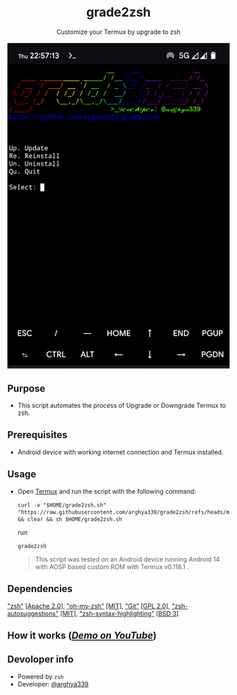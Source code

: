 <h1 align="center">grade2zsh</h1>
<p align="center">
Customize your Termux by upgrade to zsh
<br>
<br>
<img src="docs/images/Main.png">
<br>

## Purpose
- This script automates the process of Upgrade or Downgrade Termux to zsh.

## Prerequisites
- Android device with working internet connection and Termux installed.

## Usage
- Open [Termux](https://github.com/termux/termux-app/releases/) and run the script with the following command:

  ```
  curl -o "$HOME/grade2zsh.sh" "https://raw.githubusercontent.com/arghya339/grade2zsh/refs/heads/main/grade2zsh.sh" && clear && sh $HOME/grade2zsh.sh
  ```
  run
  ```
  grade2zsh
  ```

  > This script was tested on an Android device running Android 14 with AOSP based custom ROM with Termux v0.118.1 .

## Dependencies
["zsh"](https://github.com/termux/termux-packages/tree/master/packages) [[Apache 2.0]](https://github.com/termux/termux-packages/blob/master/LICENSE.md), ["oh-my-zsh"](https://github.com/ohmyzsh/ohmyzsh) [[MIT]](https://github.com/ohmyzsh/ohmyzsh/blob/master/LICENSE.txt), ["Git"](https://github.com/git/git) [[GPL 2.0]](https://github.com/git/git/blob/master/COPYING), ["zsh-autosuggestions"](https://github.com/zsh-users/zsh-autosuggestions) [[MIT]](https://github.com/zsh-users/zsh-autosuggestions/blob/master/LICENSE), ["zsh-syntax-highlighting"](https://github.com/zsh-users/zsh-syntax-highlighting) [[BSD 3]](https://github.com/zsh-users/zsh-syntax-highlighting/blob/master/COPYING.md)

## How it works (_[Demo on YouTube](https://youtu.be/)_)

## Devoloper info
- Powered by `zsh`
- Developer: [@arghya339](https://github.com/arghya339)
